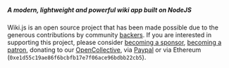 ##### A modern, lightweight and powerful wiki app built on NodeJS

Wiki.js is an open source project that has been made possible due to the generous contributions by community [backers](https://js.wiki/about). If you are interested in supporting this project, please consider [becoming a sponsor](https://github.com/users/NGPixel/sponsorship), [becoming a patron](https://www.patreon.com/requarks), donating to our [OpenCollective](https://opencollective.com/wikijs), via [Paypal](https://www.paypal.com/cgi-bin/webscr?cmd=_s-xclick&hosted_button_id=FLV5X255Z9CJU&source=url) or via Ethereum (`0xe1d55c19ae86f6bcbfb17e7f06ace96bdbb22cb5`).
